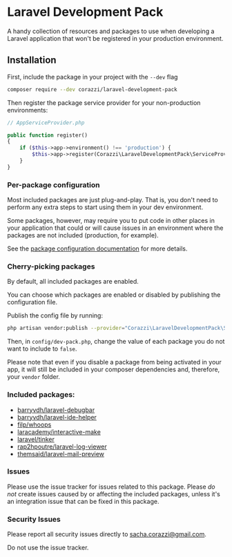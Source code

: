 # Laravel Development Pack

A handy collection of resources and packages to use when developing a Laravel application that won't be registered in your production environment.

## Installation

First, include the package in your project with the `--dev` flag

```bash
composer require --dev corazzi/laravel-development-pack
```

Then register the package service provider for your non-production environments:

```php
// AppServiceProvider.php

public function register()
{
    if ($this->app->environment() !== 'production') {
        $this->app->register(Corazzi\LaravelDevelopmentPack\ServiceProvider::class);
    }
}
```

### Per-package configuration
Most included packages are just plug-and-play. That is, you don't need to perform any extra
steps to start using them in your dev environment.

Some packages, however, may require you to put code in other places in your application
that could or will cause issues in an environment where the packages are not
included (production, for example).

See the [package configuration documentation](PACKAGE-CONFIGURATION.md) for more details.

### Cherry-picking packages
By default, all included packages are enabled.

You can choose which packages are enabled or disabled by publishing the configuration file.

Publish the config file by running:
```bash
php artisan vendor:publish --provider="Corazzi\LaravelDevelopmentPack\ServiceProvider"
```

Then, in `config/dev-pack.php`, change the value of each package you do not want to include to `false`.

Please note that even if you disable a package from being activated in your app, it will still be 
included in your composer dependencies and, therefore, your `vendor` folder.

### Included packages:

* [barryvdh/laravel-debugbar](https://github.com/barryvdh/laravel-debugbar)
* [barryvdh/laravel-ide-helper](https://github.com/barryvdh/laravel-ide-helper)
* [filp/whoops](https://github.com/filp/whoops)
* [laracademy/interactive-make](https://github.com/laracademy/interactive-make)
* [laravel/tinker](https://github.com/laravel/tinker)
* [rap2hpoutre/laravel-log-viewer](https://github.com/rap2hpoutre/laravel-log-viewer)
* [themsaid/laravel-mail-preview](https://github.com/themsaid/laravel-mail-preview)

### Issues
Please use the issue tracker for issues related to this package. 
Please *do not* create issues caused by or affecting the included packages,
unless it's an integration issue that can be fixed in this package.

### Security Issues
Please report all security issues directly to sacha.corazzi@gmail.com.

Do not use the issue tracker.